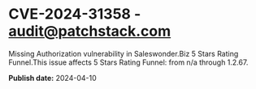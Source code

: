 # CVE-2024-31358 - audit@patchstack.com

Missing Authorization vulnerability in Saleswonder.Biz 5 Stars Rating Funnel.This issue affects 5 Stars Rating Funnel: from n/a through 1.2.67.



**Publish date:** 2024-04-10

